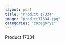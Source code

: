 ```yaml
---
layout: post
title: "Product 17334"
image: "product17334.jpg"
categories: "category1"
---
```

Product 17334
